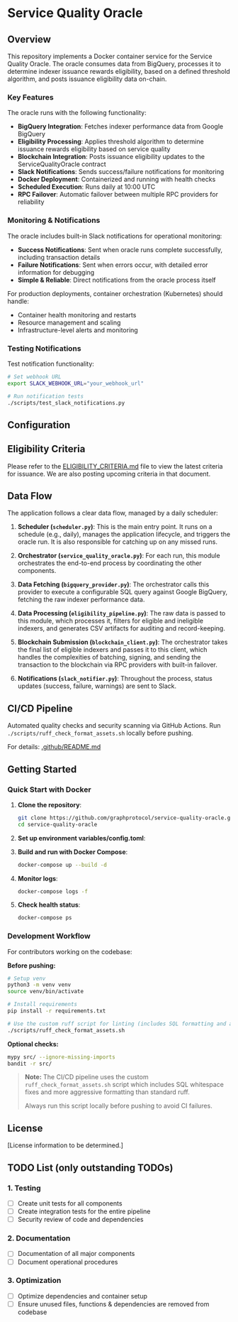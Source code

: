 # Service Quality Oracle

## Overview

This repository implements a Docker container service for the Service Quality Oracle. The oracle consumes data from BigQuery, processes it to determine indexer issuance rewards eligibility, based on a defined threshold algorithm, and posts issuance eligibility data on-chain.

### Key Features

The oracle runs with the following functionality:
- **BigQuery Integration**: Fetches indexer performance data from Google BigQuery
- **Eligibility Processing**: Applies threshold algorithm to determine issuance rewards eligibility based on service quality
- **Blockchain Integration**: Posts issuance eligibility updates to the ServiceQualityOracle contract
- **Slack Notifications**: Sends success/failure notifications for monitoring
- **Docker Deployment**: Containerized and running with health checks
- **Scheduled Execution**: Runs daily at 10:00 UTC
- **RPC Failover**: Automatic failover between multiple RPC providers for reliability

### Monitoring & Notifications

The oracle includes built-in Slack notifications for operational monitoring:

- **Success Notifications**: Sent when oracle runs complete successfully, including transaction details
- **Failure Notifications**: Sent when errors occur, with detailed error information for debugging
- **Simple & Reliable**: Direct notifications from the oracle process itself

For production deployments, container orchestration (Kubernetes) should handle:
- Container health monitoring and restarts
- Resource management and scaling
- Infrastructure-level alerts and monitoring

### Testing Notifications

Test notification functionality:
```bash
# Set webhook URL
export SLACK_WEBHOOK_URL="your_webhook_url"

# Run notification tests
./scripts/test_slack_notifications.py
```

## Configuration

## Eligibility Criteria

Please refer to the [ELIGIBILITY_CRITERIA.md](./ELIGIBILITY_CRITERIA.md) file to view the latest criteria for issuance. We are also posting upcoming criteria in that document.

## Data Flow

The application follows a clear data flow, managed by a daily scheduler:

1.  **Scheduler (`scheduler.py`)**: This is the main entry point. It runs on a schedule (e.g., daily), manages the application lifecycle, and triggers the oracle run. It is also responsible for catching up on any missed runs.

2.  **Orchestrator (`service_quality_oracle.py`)**: For each run, this module orchestrates the end-to-end process by coordinating the other components.

3.  **Data Fetching (`bigquery_provider.py`)**: The orchestrator calls this provider to execute a configurable SQL query against Google BigQuery, fetching the raw indexer performance data.

4.  **Data Processing (`eligibility_pipeline.py`)**: The raw data is passed to this module, which processes it, filters for eligible and ineligible indexers, and generates CSV artifacts for auditing and record-keeping.

5.  **Blockchain Submission (`blockchain_client.py`)**: The orchestrator takes the final list of eligible indexers and passes it to this client, which handles the complexities of batching, signing, and sending the transaction to the blockchain via RPC providers with built-in failover.

6.  **Notifications (`slack_notifier.py`)**: Throughout the process, status updates (success, failure, warnings) are sent to Slack.

## CI/CD Pipeline

Automated quality checks and security scanning via GitHub Actions. Run `./scripts/ruff_check_format_assets.sh` locally before pushing.

For details: [.github/README.md](./.github/README.md)

## Getting Started

### Quick Start with Docker

1. **Clone the repository**:
   ```bash
   git clone https://github.com/graphprotocol/service-quality-oracle.git
   cd service-quality-oracle
   ```

2. **Set up environment variables/config.toml**:

3. **Build and run with Docker Compose**:
   ```bash
   docker-compose up --build -d
   ```

4. **Monitor logs**:
   ```bash
   docker-compose logs -f
   ```

5. **Check health status**:
   ```bash
   docker-compose ps
   ```

### Development Workflow

For contributors working on the codebase:

**Before pushing:**
   ```bash
   # Setup venv
   python3 -m venv venv
   source venv/bin/activate

   # Install requirements
   pip install -r requirements.txt

   # Use the custom ruff script for linting (includes SQL formatting and aggressive linting)
   ./scripts/ruff_check_format_assets.sh
   ```

**Optional checks:**
```bash
mypy src/ --ignore-missing-imports
bandit -r src/
```

> **Note:** The CI/CD pipeline uses the custom `ruff_check_format_assets.sh` script which includes SQL whitespace fixes and more aggressive formatting than standard ruff. 
> 
> Always run this script locally before pushing to avoid CI failures.

## License

[License information to be determined.]

## TODO List (only outstanding TODOs)

### 1. Testing
- [ ] Create unit tests for all components
- [ ] Create integration tests for the entire pipeline
- [ ] Security review of code and dependencies

### 2. Documentation
- [ ] Documentation of all major components
- [ ] Document operational procedures

### 3. Optimization
- [ ] Optimize dependencies and container setup
- [ ] Ensure unused files, functions & dependencies are removed from codebase
